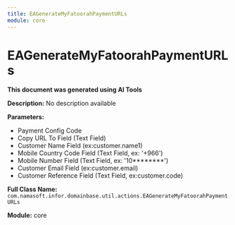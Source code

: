 ```yaml
---
title: EAGenerateMyFatoorahPaymentURLs
module: core
---
```



<div class='entity-flows'>

# EAGenerateMyFatoorahPaymentURLs

**This document was generated using AI Tools**

**Description:** No description available

**Parameters:**
- Payment Config Code
- Copy URL To Field (Text Field)
- Customer Name Field (ex:customer.name1)
- Mobile Country Code Field (Text Field, ex: '+966')
- Mobile Number Field (Text Field, ex: '10********')
- Customer Email Field (ex:customer.email)
- Customer Reference Field (Text Field, ex:customer.code)

**Full Class Name:** `com.namasoft.infor.domainbase.util.actions.EAGenerateMyFatoorahPaymentURLs`

**Module:** core


</div>

